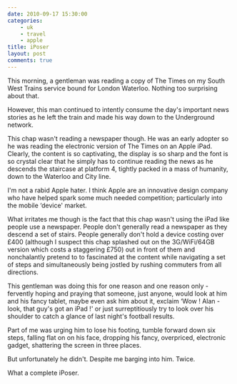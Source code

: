 ```yaml
---
date: 2010-09-17 15:30:00
categories:
    - uk
    - travel
    - apple
title: iPoser
layout: post
comments: true
---
```

This morning, a gentleman was reading a copy of The Times on my South
West Trains service bound for London Waterloo. Nothing too surprising
about that.

However, this man continued to intently consume the day's important news
stories as he left the train and made his way down to the Underground
network.

This chap wasn't reading a newspaper though. He was an early adopter so
he was reading the electronic version of The Times on an Apple iPad.
Clearly, the content is so captivating, the display is so sharp and the
font is so crystal clear that he simply has to continue reading the news
as he descends the staircase at platform 4, tightly packed in a mass of
humanity, down to the Waterloo and City line.

I'm not a rabid Apple hater. I think Apple are an innovative design
company who have helped spark some much needed competition; particularly
into the mobile ‘device' market.

What irritates me though is the fact that this chap wasn't using the
iPad like people use a newspaper. People don't generally read a
newspaper as they descend a set of stairs. People generally don't hold
a device costing over &pound;400 (although I suspect this chap
splashed out on the 3G/WiFi/64GB version which costs a staggering
&pound;750) out in front of them and nonchalantly pretend to to
fascinated at the content while navigating a set of steps and
simultaneously being jostled by rushing commuters from all directions.

This gentleman was doing this for one reason and one reason only -
fervently hoping and praying that someone, just anyone, would look at
him and his fancy tablet, maybe even ask him about it, exclaim ‘Wow !
Alan - look, that guy's got an iPad !' or just surreptitiously try to
look over his shoulder to catch a glance of last night's football
results.

Part of me was urging him to lose his footing, tumble forward down six
steps, falling flat on on his face, dropping his fancy, overpriced,
electronic gadget, shattering the screen in three places.

But unfortunately he didn't. Despite me barging into him. Twice.

What a complete iPoser.
